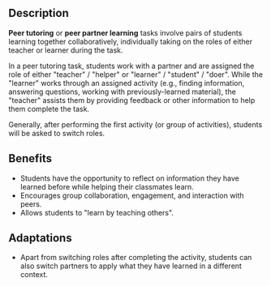 ## Description

**Peer tutoring** or **peer partner learning** tasks involve pairs of students learning together collaboratively, individually taking on the roles of either teacher or learner during the task.

In a peer tutoring task, students work with a partner and are assigned the role of either "teacher" / "helper" or "learner" / "student" / "doer". While the "learner" works through an assigned activity (e.g., finding information, answering questions, working with previously-learned material), the "teacher" assists them by providing feedback or other information to help them complete the task.

Generally, after performing the first activity (or group of activities), students will be asked to switch roles.

## Benefits

* Students have the opportunity to reflect on information they have learned before while helping their classmates learn.
* Encourages group collaboration, engagement, and interaction with peers.
* Allows students to "learn by teaching others".

## Adaptations

* Apart from switching roles after completing the activity, students can also switch partners to apply what they have learned in a different context.
